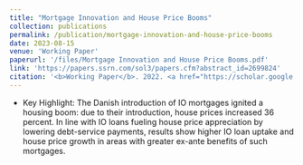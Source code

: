 ```yaml
---
title: "Mortgage Innovation and House Price Booms"
collection: publications
permalink: /publication/mortgage-innovation-and-house-price-booms
date: 2023-08-15
venue: 'Working Paper'
paperurl: '/files/Mortgage Innovation and House Price Booms.pdf'
link: 'https://papers.ssrn.com/sol3/papers.cfm?abstract_id=2699824'
citation: '<b>Working Paper</b>. 2022. <a href="https://scholar.google.com/scholar?hl=en&as_sdt=0%2C5&q=%22Mortgage+Innovation+and+House+Price+Booms%22&btnG=#d=gs_cit&u=%2Fscholar%3Fq%3Dinfo%3AyYNQ3SSvfoIJ%3Ascholar.google.com%2F%26output%3Dcite%26scirp%3D0%26hl%3Den">Citation</a>'
---
```

* Key Highlight: The Danish introduction of IO mortgages ignited a housing boom: due to their introduction, house prices increased 36 percent. In line with IO loans fueling house price appreciation by lowering debt-service payments, results show higher IO loan uptake and house price growth in areas with greater ex-ante benefits of such mortgages.

	
	
	

